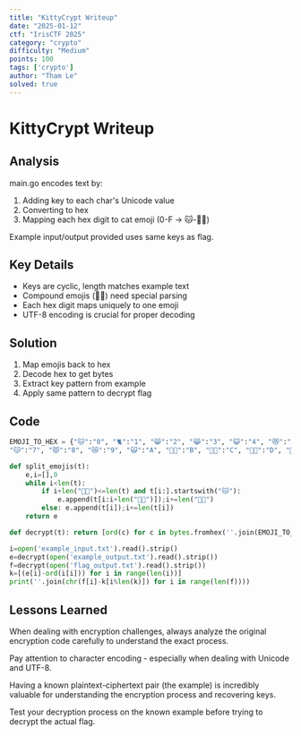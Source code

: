 ```yaml
---
title: "KittyCrypt Writeup"
date: "2025-01-12"
ctf: "IrisCTF 2025"
category: "crypto"
difficulty: "Medium"
points: 100
tags: ['crypto']
author: "Tham Le"
solved: true
---
```





# KittyCrypt Writeup

## Analysis

main.go encodes text by:

1. Adding key to each char's Unicode value
2. Converting to hex
3. Mapping each hex digit to cat emoji (0-F → 🐱-🐱‍🚀)

Example input/output provided uses same keys as flag.

## Key Details

- Keys are cyclic, length matches example text
- Compound emojis (🐱‍👤) need special parsing
- Each hex digit maps uniquely to one emoji
- UTF-8 encoding is crucial for proper decoding

## Solution

1. Map emojis back to hex
2. Decode hex to get bytes
3. Extract key pattern from example
4. Apply same pattern to decrypt flag

## Code

```python
EMOJI_TO_HEX = {"🐱":"0", "🐈":"1", "😸":"2", "😹":"3", "😺":"4", "😻":"5", "😼":"6", 
"😽":"7", "😾":"8", "😿":"9", "🙀":"A", "🐱‍👤":"B", "🐱‍🏍":"C", "🐱‍💻":"D", "🐱‍👓":"E", "🐱‍🚀":"F"}

def split_emojis(t):
    e,i=[],0
    while i<len(t):
        if i+len("🐱‍👤")<=len(t) and t[i:].startswith("🐱‍"):
            e.append(t[i:i+len("🐱‍👤")]);i+=len("🐱‍👤")
        else: e.append(t[i]);i+=len(t[i])
    return e

def decrypt(t): return [ord(c) for c in bytes.fromhex(''.join(EMOJI_TO_HEX[e] for e in split_emojis(t))).decode('utf-8')]

i=open('example_input.txt').read().strip()
e=decrypt(open('example_output.txt').read().strip())
f=decrypt(open('flag_output.txt').read().strip())
k=[(e[i]-ord(i[i])) for i in range(len(i))]
print(''.join(chr(f[i]-k[i%len(k)]) for i in range(len(f))))
```

## Lessons Learned

When dealing with encryption challenges, always analyze the original encryption code carefully to understand the exact process.

Pay attention to character encoding - especially when dealing with Unicode and UTF-8.

Having a known plaintext-ciphertext pair (the example) is incredibly valuable for understanding the encryption process and recovering keys.

Test your decryption process on the known example before trying to decrypt the actual flag.
